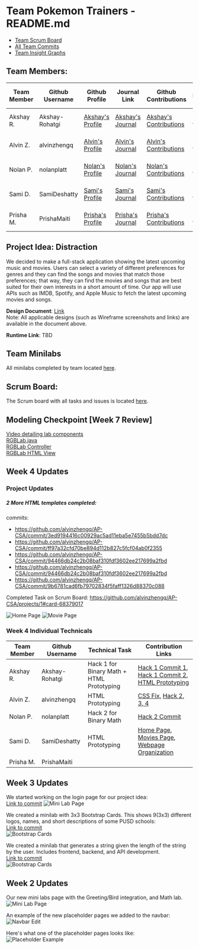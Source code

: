 # Team Pokemon Trainers - README.md

- [Team Scrum Board](https://github.com/alvinzhengq/AP-CSA/projects/1)
- [All Team Commits](https://github.com/alvinzhengq/AP-CSA/commits/master)
- [Team Insight Graphs](https://github.com/alvinzhengq/AP-CSA/graphs/contributors)

## Team Members:
| Team Member | Github Username | Github Profile | Journal Link | Github Contributions | Issues | Scrum Board Tasks | 
| ----------- | --------------- | -------------- | ------------ | -------------------- | ------ | ----------------- |
| Akshay R. | Akshay-Rohatgi | [Akshay's Profile](https://github.com/Akshay-Rohatgi) | [Akshay's Journal](https://docs.google.com/document/d/1ukhc3TYFyQycQntN6MXiD803b-iatn8rK7GAcw4ClwI/edit?usp=sharing) | [Akshay's Contributions](https://github.com/alvinzhengq/AP-CSA/commits?author=Akshay-Rohatgi) | [Issues](https://github.com/alvinzhengq/AP-CSA/issues/assigned/Akshay-Rohatgi) | [Scrum Board Tasks](https://github.com/alvinzhengq/AP-CSA/projects/1?card_filter_query=assignee%3Aakshay-rohatgi) | 
| Alvin Z. | alvinzhengq | [Alvin's Profile](https://github.com/alvinzhengq) | [Alvin's Journal](https://docs.google.com/document/d/1FoO8QKsZUOCzHh7b27waq3N_TLW-fYjU-do8X5dhx_c/edit?usp=sharing) | [Alvin's Contributions](https://github.com/alvinzhengq/AP-CSA/commits?author=alvinzhengq) | [Issues](https://github.com/alvinzhengq/AP-CSA/issues/assigned/alvinzhengq) | [Scrum Board Tasks](https://github.com/alvinzhengq/AP-CSA/projects/1?card_filter_query=assignee%3Aalvinzhengq) |
| Nolan P. | nolanplatt | [Nolan's Profile](https://github.com/nolanplatt) | [Nolan's Journal](https://docs.google.com/document/d/1Y6ZQuGgpZF3kwam8YsPOEtXlX7DfSDX-jLqJXDqh1u0/edit?usp=sharing) | [Nolan's Contributions](https://github.com/alvinzhengq/AP-CSA/commits?author=nolanplatt) |  [Issues](https://github.com/alvinzhengq/AP-CSA/issues/assigned/nolanplatt) | [Scrum Board Tasks](https://github.com/alvinzhengq/AP-CSA/projects/1?card_filter_query=assignee%3Anolanplatt) |
| Sami D. | SamiDeshatty | [Sami's Profile](https://github.com/SamiDeshatty) | [Sami's Journal](https://padlet.com/samantadanvers/fje6b94iwjnjwg7y1630177436) | [Sami's Contributions](https://github.com/alvinzhengq/AP-CSA/commits?author=SamiDeshatty) | [Issues](https://github.com/alvinzhengq/AP-CSA/issues/assigned/SamiDeshatty) | [Scrum Board Tasks](https://github.com/alvinzhengq/AP-CSA/projects/1?card_filter_query=assignee%3Asamideshatty) |
| Prisha M. | PrishaMaiti | [Prisha's Profile](https://github.com/PrishaMaiti) | [Prisha's Journal](https://padlet.com/prishamaiti/v5cwhihorrhhgnp5) | [Prisha's Contributions](https://github.com/alvinzhengq/AP-CSA/commits?author=PrishaMaiti) | [Issues](https://github.com/alvinzhengq/AP-CSA/issues/assigned/PrishaMaiti) | [Scrum Board Tasks](https://github.com/alvinzhengq/AP-CSA/projects/1?card_filter_query=assignee%3Aprishamaiti) |

## Project Idea: Distraction
We decided to make a full-stack application showing the latest upcoming music and movies. Users can select a variety of different preferences for genres and they can find the songs and movies that match those preferences; that way, they can find the movies and songs that are best suited for their own interests in a short amount of time. Our app will use APIs such as IMDB, Spotify, and Apple Music to fetch the latest upcoming movies and songs.

**Design Document**: [Link](https://docs.google.com/document/d/1t3b-dTNCqT75uGsQIaGnzfyZC241PK1lPWHXTy1kiRI/edit?usp=sharing)  
 Note: All applicable designs (such as Wireframe screenshots and links) are available in the document above.

**Runtime Link**: TBD

## Team Minilabs
All minilabs completed by team located [here](https://github.com/alvinzhengq/AP-CSA/tree/master/src/main/java/com/example/sping_portfolio/minilabs).
## Scrum Board:
The Scrum board with all tasks and issues is located [here](https://github.com/alvinzhengq/AP-CSA/projects/1).

## Modeling Checkpoint [Week 7 Review]
[Video detailing lab components](https://drive.google.com/file/d/1FLMJnccPXYb98PAh6K-nwliK4-4gZFJ_/view?usp=sharing)
<br>
[RGBLab.java](https://github.com/alvinzhengq/AP-CSA/blob/master/src/main/java/com/example/sping_portfolio/controllers/RGBLab.java)
<br>
[RGBLab Controller](https://github.com/alvinzhengq/AP-CSA/blob/master/src/main/java/com/example/sping_portfolio/controllers/RGB_Controller.java)
<br>
[RGBLab HTML View](https://github.com/alvinzhengq/AP-CSA/blob/master/src/main/resources/templates/RGB_Lab.html)

## Week 4 Updates

### Project Updates

##### 2 More HTML templates completed:
commits:
- https://github.com/alvinzhengq/AP-CSA/commit/3ed9194416c00929ac5ad11eba5e7455b5bdd7dc
- https://github.com/alvinzhengq/AP-CSA/commit/ff97a32cfd70be894d112b827c5fcf04ab0f2355
- https://github.com/alvinzhengq/AP-CSA/commit/94466db24c2b08baf310fdf3602ee217699a2fbd
- https://github.com/alvinzhengq/AP-CSA/commit/94466db24c2b08baf310fdf3602ee217699a2fbd
- https://github.com/alvinzhengq/AP-CSA/commit/9b6781cad6fb79702834f5faff1326d88370c088

Completed Task on Scrum Board: https://github.com/alvinzhengq/AP-CSA/projects/1#card-68379017

![Home Page](public/Home_Page_Iteration_1.png)
![Movie Page](public/Movies_Page_Iteration_2.png)

### Week 4 Individual Technicals
| Team Member | Github Username | Technical Task | Contribution Links |
| ----------- | --------------- | -------------- | ------------------ | 
| Akshay R. | Akshay-Rohatgi | Hack 1 for Binary Math  + HTML Prototyping | [Hack 1 Commit 1](https://github.com/alvinzhengq/AP-CSA/commit/63d0ae589bcc7824a2d3de759282814665454588), [Hack 1 Commit 2](https://github.com/alvinzhengq/AP-CSA/commit/073bf156982aaf9a6a5ec2e92a9d4b03ed15fc5e), [HTML Prototyping](https://github.com/alvinzhengq/AP-CSA/commit/9b6781cad6fb79702834f5faff1326d88370c088) |
| Alvin Z. | alvinzhengq | HTML Prototyping | [CSS Fix](https://github.com/alvinzhengq/AP-CSA/commit/8aedee5b42fccbb2e742fbab37e2ecfb27606863), [Hack 2, 3, 4](https://github.com/alvinzhengq/AP-CSA/commit/7b11212cb573a37aae2281f1c0ebb64258ac13ba) |
| Nolan P. | nolanplatt | Hack 2 for Binary Math |[Hack 2 Commit](https://github.com/alvinzhengq/AP-CSA/commit/a984d425de80878829f4a7719ca91560c8bae5ce) |
| Sami D. | SamiDeshatty | HTML Prototyping | [Home Page](https://github.com/alvinzhengq/AP-CSA/commit/3ed9194416c00929ac5ad11eba5e7455b5bdd7dc), [Movies Page](https://github.com/alvinzhengq/AP-CSA/commit/94466db24c2b08baf310fdf3602ee217699a2fbd), [Webpage Organization](https://github.com/alvinzhengq/AP-CSA/commit/14be82862deea4e0c2f1d4e4c4d8f0e6f840d301) |
| Prisha M. | PrishaMaiti |  |


## Week 3 Updates

We started working on the login page for our project idea:
<br>
[Link to commit](https://github.com/alvinzhengq/AP-CSA/commit/774576c87d2f15c76f8395c6d5149b3c7054bb5f)
![Mini Lab Page](public/loginpage_iteration1.png)

We created a minilab with 3x3 Bootstrap Cards. This shows 9(3x3) different logos, names, and short descriptions of some PUSD schools:
<br>
[Link to commit](https://github.com/alvinzhengq/AP-CSA/commit/fc8625f6b170bddaa52cbb1525f3bf5c34913542)
<br>
![Bootstrap Cards](public/bootstrapCards.png)

We created a minilab that generates a string given the length of the string by the user. Includes frontend, backend, and API development.
<br>
[Link to commit](https://github.com/alvinzhengq/AP-CSA/commit/effa0427a0faf984ebb7a9b81a4d978f6ad6870e)
<br>
![Bootstrap Cards](public/stringGenerator.png)


## Week 2 Updates

Our new mini labs page with the Greeting/Bird integration, and Math lab.
![Mini Lab Page](public/minilab_page.png)

An example of the new placeholder pages we added to the navbar:  
![Navbar Edit](public/new_navbar.png)

Here's what one of the placeholder pages looks like:
![Placeholder Example](public/pbl_placeholder.png)

